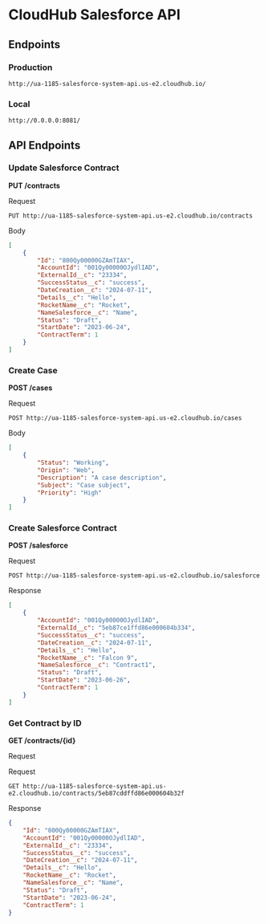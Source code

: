 # CloudHub Salesforce API #
## Endpoints ##
### Production ###
`http://ua-1185-salesforce-system-api.us-e2.cloudhub.io/`
### Local ###
`http://0.0.0.0:8081/`
## API Endpoints ##
### Update Salesforce Contract ###
**PUT /contracts**

Request

`PUT http://ua-1185-salesforce-system-api.us-e2.cloudhub.io/contracts`

Body

```json
[
    {
        "Id": "800Qy00000GZAmTIAX",
        "AccountId": "001Qy00000OJydlIAD",
        "ExternalId__c": "23334",
        "SuccessStatus__c": "success",
        "DateCreation__c": "2024-07-11",
        "Details__c": "Hello",
        "RocketName__c": "Rocket",
        "NameSalesforce__c": "Name",
        "Status": "Draft",
        "StartDate": "2023-06-24",
        "ContractTerm": 1
    }
]
```
### Create Case ### 
**POST /cases**

Request

`POST http://ua-1185-salesforce-system-api.us-e2.cloudhub.io/cases`

Body

```json
[
    {
        "Status": "Working",
        "Origin": "Web",
        "Description": "A case description",
        "Subject": "Case subject",
        "Priority": "High"
    }
]
```
### Create Salesforce Contract ###
**POST /salesforce**

Request

`POST http://ua-1185-salesforce-system-api.us-e2.cloudhub.io/salesforce`

Response
```json
[
    {
        "AccountId": "001Qy00000OJydlIAD",
        "ExternalId__c": "5eb87ce1ffd86e000604b334",
        "SuccessStatus__c": "success",
        "DateCreation__c": "2024-07-11",
        "Details__c": "Hello",
        "RocketName__c": "Falcon 9",
        "NameSalesforce__c": "Contract1",
        "Status": "Draft",
        "StartDate": "2023-06-26",
        "ContractTerm": 1
    }
]
```
### Get Contract by ID ###
**GET /contracts/{id}**

Request

Request

`GET http://ua-1185-salesforce-system-api.us-e2.cloudhub.io/contracts/5eb87cddffd86e000604b32f`

Response
```json
{
    "Id": "800Qy00000GZAmTIAX",
    "AccountId": "001Qy00000OJydlIAD",
    "ExternalId__c": "23334",
    "SuccessStatus__c": "success",
    "DateCreation__c": "2024-07-11",
    "Details__c": "Hello",
    "RocketName__c": "Rocket",
    "NameSalesforce__c": "Name",
    "Status": "Draft",
    "StartDate": "2023-06-24",
    "ContractTerm": 1
}
```
